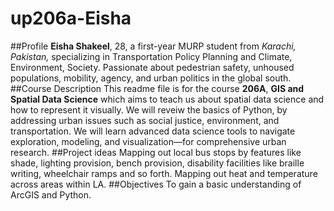 # up206a-Eisha
##Profile
**Eisha Shakeel**, 28, a first-year MURP student from _Karachi, Pakistan,_ specializing in Transportation Policy Planning and Climate, Environment, Society. Passionate about pedestrian safety, unhoused populations, mobility, agency, and urban politics in the global south.
##Course Description
This readme file is for the course **206A**, **GIS and Spatial Data Science** which aims to teach us about spatial data science and how to represent it visually. We will reveiw the basics of Python, by addressing urban issues such as social justice, environment, and transportation. We will learn advanced data science tools to navigate exploration, modeling, and visualization—for comprehensive urban research.
##Project ideas
Mapping out local bus stops by features like shade, lighting provision, bench provision, disability facilities like braille writing, wheelchair ramps and so forth. Mapping out heat and temperature across areas within LA.
##Objectives
To gain a basic understanding of ArcGIS and Python.
